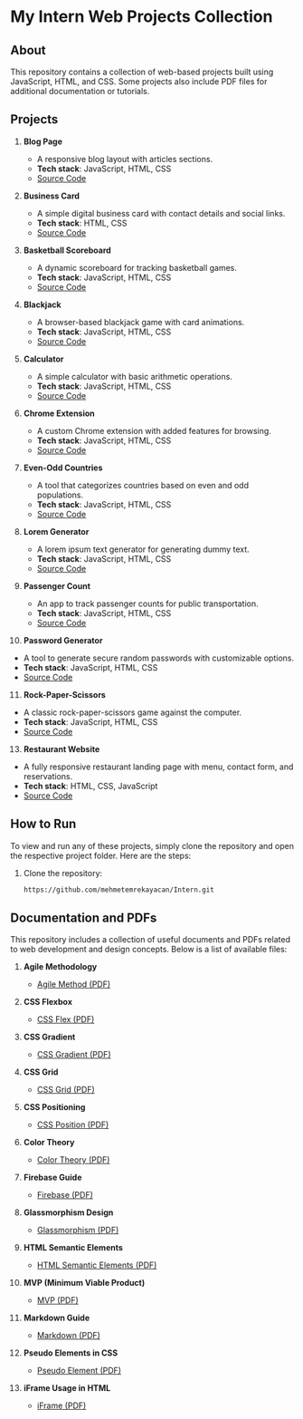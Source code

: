 # My Intern Web Projects Collection
 
## About
This repository contains a collection of web-based projects built using JavaScript, HTML, and CSS. Some projects also include PDF files for additional documentation or tutorials.

## Projects

1. **Blog Page**
   - A responsive blog layout with articles sections.
   - **Tech stack**: JavaScript, HTML, CSS
   -  [Source Code](https://github.com/mehmetemrekayacan/Intern/tree/main/blog-page)

2. **Business Card**
   - A simple digital business card with contact details and social links.
   - **Tech stack**: HTML, CSS
   -  [Source Code](https://github.com/mehmetemrekayacan/Intern/tree/main/business-card)

3. **Basketball Scoreboard**
   - A dynamic scoreboard for tracking basketball games.
   - **Tech stack**: JavaScript, HTML, CSS
   -  [Source Code](https://github.com/mehmetemrekayacan/Intern/tree/main/javascript/basketball-scoreboard)

4. **Blackjack**
   - A browser-based blackjack game with card animations.
   - **Tech stack**: JavaScript, HTML, CSS
   -  [Source Code](https://github.com/mehmetemrekayacan/Intern/tree/main/javascript/blackjack)

5. **Calculator**
   - A simple calculator with basic arithmetic operations.
   - **Tech stack**: JavaScript, HTML, CSS
   -  [Source Code](https://github.com/mehmetemrekayacan/Intern/tree/main/javascript/calculator)

6. **Chrome Extension**
   - A custom Chrome extension with added features for browsing.
   - **Tech stack**: JavaScript, HTML, CSS
   -  [Source Code](https://github.com/mehmetemrekayacan/Intern/tree/main/javascript/chrome-extension)

7. **Even-Odd Countries**
   - A tool that categorizes countries based on even and odd populations.
   - **Tech stack**: JavaScript, HTML, CSS
   -  [Source Code](https://github.com/mehmetemrekayacan/Intern/tree/main/javascript/even-odd-countries)

8. **Lorem Generator**
   - A lorem ipsum text generator for generating dummy text.
   - **Tech stack**: JavaScript, HTML, CSS
   -  [Source Code](https://github.com/mehmetemrekayacan/Intern/tree/main/javascript/lorem-generator)

9. **Passenger Count**
   - An app to track passenger counts for public transportation.
   - **Tech stack**: JavaScript, HTML, CSS
   -  [Source Code](https://github.com/mehmetemrekayacan/Intern/tree/main/javascript/passanger-count)

10. **Password Generator**
   - A tool to generate secure random passwords with customizable options.
   - **Tech stack**: JavaScript, HTML, CSS
   -  [Source Code](https://github.com/mehmetemrekayacan/Intern/tree/main/javascript/password-generator)

11. **Rock-Paper-Scissors**
   - A classic rock-paper-scissors game against the computer.
   - **Tech stack**: JavaScript, HTML, CSS
   -  [Source Code](https://github.com/mehmetemrekayacan/Intern/tree/main/javascript/rock-paper-scissors)

13. **Restaurant Website**
   - A fully responsive restaurant landing page with menu, contact form, and reservations.
   - **Tech stack**: HTML, CSS, JavaScript
   -  [Source Code](https://github.com/mehmetemrekayacan/Intern/tree/main/restaurant)

## How to Run

To view and run any of these projects, simply clone the repository and open the respective project folder. Here are the steps:

1. Clone the repository:

   ```bash
   https://github.com/mehmetemrekayacan/Intern.git

## Documentation and PDFs

This repository includes a collection of useful documents and PDFs related to web development and design concepts. Below is a list of available files:

1. **Agile Methodology**
   - [Agile Method (PDF)](https://github.com/mehmetemrekayacan/Intern/blob/main/documentations/Agile-Method.pdf)

2. **CSS Flexbox**
   - [CSS Flex (PDF)](https://github.com/mehmetemrekayacan/Intern/blob/main/documentations/CSS-Flex.pdf)

3. **CSS Gradient**
   - [CSS Gradient (PDF)](https://github.com/mehmetemrekayacan/Intern/blob/main/documentations/CSS-Gradient.pdf)

4. **CSS Grid**
   - [CSS Grid (PDF)](https://github.com/mehmetemrekayacan/Intern/blob/main/documentations/CSS-Grid.pdf)

5. **CSS Positioning**
   - [CSS Position (PDF)](https://github.com/mehmetemrekayacan/Intern/blob/main/documentations/CSS-Position.pdf)

6. **Color Theory**
   - [Color Theory (PDF)](https://github.com/mehmetemrekayacan/Intern/blob/main/documentations/Color-Theory.pdf)

7. **Firebase Guide**
   - [Firebase (PDF)](https://github.com/mehmetemrekayacan/Intern/blob/main/documentations/Firebase.pdf)

8. **Glassmorphism Design**
   - [Glassmorphism (PDF)](https://github.com/mehmetemrekayacan/Intern/blob/main/documentations/Glassmorphism.pdf)

9. **HTML Semantic Elements**
   - [HTML Semantic Elements (PDF)](https://github.com/mehmetemrekayacan/Intern/blob/main/documentations/HTML-Sematic-Elements.pdf)

10. **MVP (Minimum Viable Product)**
    - [MVP (PDF)](https://github.com/mehmetemrekayacan/Intern/blob/main/documentations/MVP.pdf)

11. **Markdown Guide**
    - [Markdown (PDF)](https://github.com/mehmetemrekayacan/Intern/blob/main/documentations/Markdown.pdf)

12. **Pseudo Elements in CSS**
    - [Pseudo Element (PDF)](https://github.com/mehmetemrekayacan/Intern/blob/main/documentations/Pseudo-Element.pdf)

13. **iFrame Usage in HTML**
    - [iFrame (PDF)](https://github.com/mehmetemrekayacan/Intern/blob/main/documentations/iFrame.pdf)
